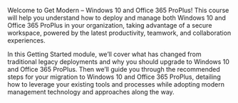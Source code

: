 Welcome to Get Modern – Windows 10 and Office 365 ProPlus! This course  will help you understand how to deploy and manage both Windows 10 and Office 365 ProPlus in your organization, taking advantage of a secure workspace, powered by the latest productivity, teamwork, and collaboration experiences.

In this Getting Started module, we’ll cover what has changed from traditional legacy deployments and why you should upgrade to Windows 10 and Office 365 ProPlus. Then we’ll guide you through the recommended steps for your migration to Windows 10 and Office 365 ProPlus, detailing how to leverage your existing tools and processes while adopting modern management technology and approaches along the way.

